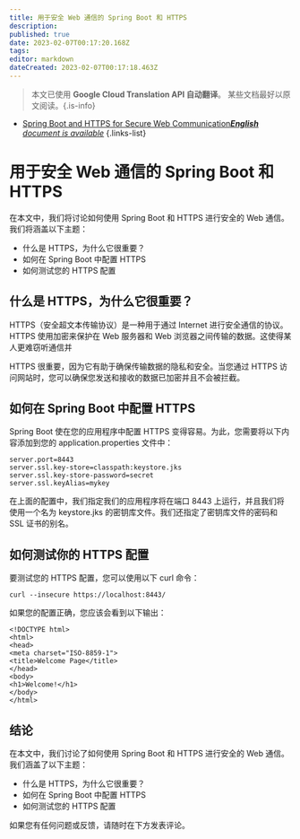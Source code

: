 ```yaml
---
title: 用于安全 Web 通信的 Spring Boot 和 HTTPS
description: 
published: true
date: 2023-02-07T00:17:20.168Z
tags: 
editor: markdown
dateCreated: 2023-02-07T00:17:18.463Z
---
```


> 本文已使用 **Google Cloud Translation API 自动翻译**。
某些文档最好以原文阅读。{.is-info}



- [Spring Boot and HTTPS for Secure Web Communication***English** document is available*](/en/Knowledge-base/Spring-Boot/spring-boot-and-https-for-secure-web-communication)
{.links-list}


# 用于安全 Web 通信的 Spring Boot 和 HTTPS

在本文中，我们将讨论如何使用 Spring Boot 和 HTTPS 进行安全的 Web 通信。我们将涵盖以下主题：

- 什么是 HTTPS，为什么它很重要？
- 如何在 Spring Boot 中配置 HTTPS
- 如何测试您的 HTTPS 配置

## 什么是 HTTPS，为什么它很重要？

HTTPS（安全超文本传输协议）是一种用于通过 Internet 进行安全通信的协议。 HTTPS 使用加密来保护在 Web 服务器和 Web 浏览器之间传输的数据。这使得某人更难窃听通信并

HTTPS 很重要，因为它有助于确保传输数据的隐私和安全。当您通过 HTTPS 访问网站时，您可以确保您发送和接收的数据已加密并且不会被拦截。

## 如何在 Spring Boot 中配置 HTTPS

Spring Boot 使在您的应用程序中配置 HTTPS 变得容易。为此，您需要将以下内容添加到您的 application.properties 文件中：

```
server.port=8443
server.ssl.key-store=classpath:keystore.jks
server.ssl.key-store-password=secret
server.ssl.keyAlias=mykey
```

在上面的配置中，我们指定我们的应用程序将在端口 8443 上运行，并且我们将使用一个名为 keystore.jks 的密钥库文件。我们还指定了密钥库文件的密码和 SSL 证书的别名。

## 如何测试你的 HTTPS 配置

要测试您的 HTTPS 配置，您可以使用以下 curl 命令：

```
curl --insecure https://localhost:8443/
```

如果您的配置正确，您应该会看到以下输出：

```
<!DOCTYPE html>
<html>
<head>
<meta charset="ISO-8859-1">
<title>Welcome Page</title>
</head>
<body>
<h1>Welcome!</h1>
</body>
</html>
```

## 结论

在本文中，我们讨论了如何使用 Spring Boot 和 HTTPS 进行安全的 Web 通信。我们涵盖了以下主题：

- 什么是 HTTPS，为什么它很重要？
- 如何在 Spring Boot 中配置 HTTPS
- 如何测试您的 HTTPS 配置

如果您有任何问题或反馈，请随时在下方发表评论。
